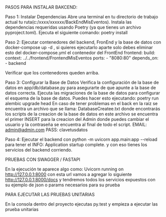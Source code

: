 
PASOS PARA INSTALAR BAKCEND:

Paso 1: 
Instalar Dependencias
Abre una terminal en tu directorio de trabajo actual tu ruta(c:/xxxx/xxxxxx/BackEndMisEventos).
Instala las dependencias requeridas usando Poetry (ya que tienes un archivo pyproject.toml). Ejecuta el siguiente comando: poetry install

Paso 2:
Ejecutar contenedores del backend, FronEnd y la base de datos con 
docker-compose up -d , si quieres ejecutarlo aparte solo debes eliminar esto del docker-compose.yml el contenedor del FrontEnd 
 frontend:
    build:
      context: ../../frontend/FrontendMisEventos
    ports:
      - "8080:80"
    depends_on:
      - backend

Verificar que los contenedores queden arriba.

Paso 3: 
Configurar la Base de Datos
Verifica la configuración de la base de datos en app/db/database.py para asegurarte de que apunte a la base de datos correcta.
Ejecuta las migraciones de la base de datos para configurar el esquema de la base de datos. Puedes hacer esto ejecutando: poetry run alembic upgrade head
En caso de tener problemas en el back en la raiz se encuentra un archivo que se llama: DatabaseCreatee.txt donde encontrarás los scripts de la creacion de la base de datos 
en este archivo se encuentra el primer INSERT para la creacion del Admin donde puedes cambiar el usuario y la contraseña se encuentra al final de todo el script.
EMAIL:  admin@admin.com
PASS: clavetusdatos

Paso 4:
Ejecutar el backend con python -m uvicorn app.main:app --reload para tener el 
INFO:     Application startup complete.
y con eso tienes los servicios del backend corriendo.


PRUEBAS CON SWAGGER / FASTAPI

En la ejecución te aparece algo como: Uvicorn running on http://127.0.0.1:8000 
con esta url vamos a agregar lo siguiente http://127.0.0.1:8000/docs y tendremos todos los servicios expuestos con su ejemplo de json o params necesarios para su prueba



PARA EJECUTAR LAS PRUEBAS UNITARIAS

En la consola dentro del proyecto ejecutas py.test y empieza a ejecutar las prueba unitarias